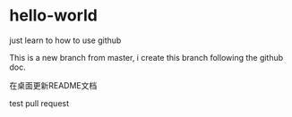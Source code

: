 # hello-world
just learn to how to use github


This is a new branch from master, i create this branch following the github doc.


在桌面更新README文档

test pull request
